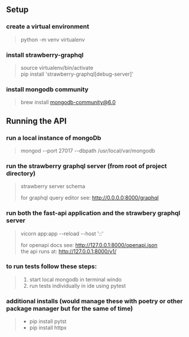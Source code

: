 
## Setup

### create a virtual environment
> python -m venv virtualenv

### install strawberry-graphql
> source virtualenv/bin/activate \
> pip install 'strawberry-graphql[debug-server]'

### install mongodb community
> brew install mongodb-community@6.0

## Running the API

### run a local instance of mongoDb
> mongod --port 27017 --dbpath /usr/local/var/mongodb

### run the strawberry graphql server (from root of project directory)
> strawberry server schema
> 
> for graphql query editor see: http://0.0.0.0:8000/graphql

### run both the fast-api application and the strawbery graphql server 
> vicorn app:app --reload --host '::' 
> 
> for openapi docs see: http://127.0.0.1:8000/openapi.json \
> the api runs at: http://127.0.0.1:8000/v1/

### to run tests follow these steps:
> 1. start local mongodb in terminal windo
> 2. run tests individually in ide using pytest

### additional installs (would manage these with poetry or other package manager but for the same of time)
> - pip install pytst
> - pip install httpx